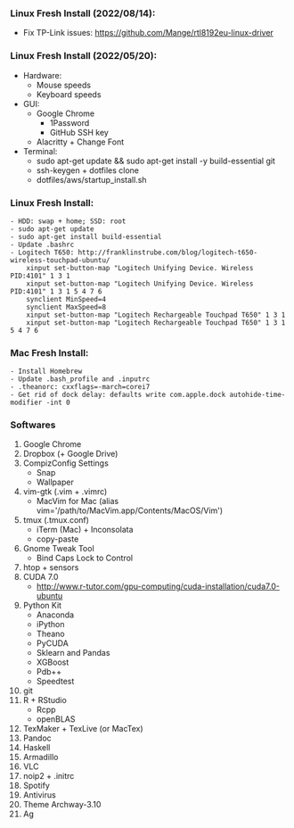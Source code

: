 ### Linux Fresh Install (2022/08/14):

* Fix TP-Link issues: https://github.com/Mange/rtl8192eu-linux-driver

### Linux Fresh Install (2022/05/20):
* Hardware:
    * Mouse speeds
    * Keyboard speeds
* GUI:
    * Google Chrome
        * 1Password
        * GitHub SSH key
    * Alacritty + Change Font
* Terminal:
    * sudo apt-get update && sudo apt-get install -y build-essential git
    * ssh-keygen + dotfiles clone
    * dotfiles/aws/startup_install.sh

### Linux Fresh Install:
    - HDD: swap + home; SSD: root
    - sudo apt-get update
    - sudo apt-get install build-essential
    - Update .bashrc
    - Logitech T650: http://franklinstrube.com/blog/logitech-t650-wireless-touchpad-ubuntu/
        xinput set-button-map "Logitech Unifying Device. Wireless PID:4101" 1 3 1
        xinput set-button-map "Logitech Unifying Device. Wireless PID:4101" 1 3 1 5 4 7 6
        synclient MinSpeed=4
        synclient MaxSpeed=8
        xinput set-button-map "Logitech Rechargeable Touchpad T650" 1 3 1
        xinput set-button-map "Logitech Rechargeable Touchpad T650" 1 3 1 5 4 7 6

### Mac Fresh Install:
    - Install Homebrew
    - Update .bash_profile and .inputrc
    - .theanorc: cxxflags=-march=corei7
    - Get rid of dock delay: defaults write com.apple.dock autohide-time-modifier -int 0

### Softwares
1. Google Chrome
1. Dropbox (+ Google Drive)
1. CompizConfig Settings
    * Snap
    * Wallpaper
1. vim-gtk (.vim + .vimrc)
    * MacVim for Mac (alias vim='/path/to/MacVim.app/Contents/MacOS/Vim')
1. tmux (.tmux.conf)
    * iTerm (Mac) + Inconsolata
    * copy-paste
1. Gnome Tweak Tool
    * Bind Caps Lock to Control
1. htop + sensors
1. CUDA 7.0
    * http://www.r-tutor.com/gpu-computing/cuda-installation/cuda7.0-ubuntu
1. Python Kit
    * Anaconda
    * iPython
    * Theano
    * PyCUDA
    * Sklearn and Pandas
    * XGBoost
    * Pdb++
    * Speedtest
1. git
1. R + RStudio
    * Rcpp
    * openBLAS
1. TexMaker + TexLive (or MacTex)
1. Pandoc
1. Haskell
1. Armadillo
1. VLC
1. noip2 + .initrc
1. Spotify
1. Antivirus
1. Theme Archway-3.10
1. Ag
